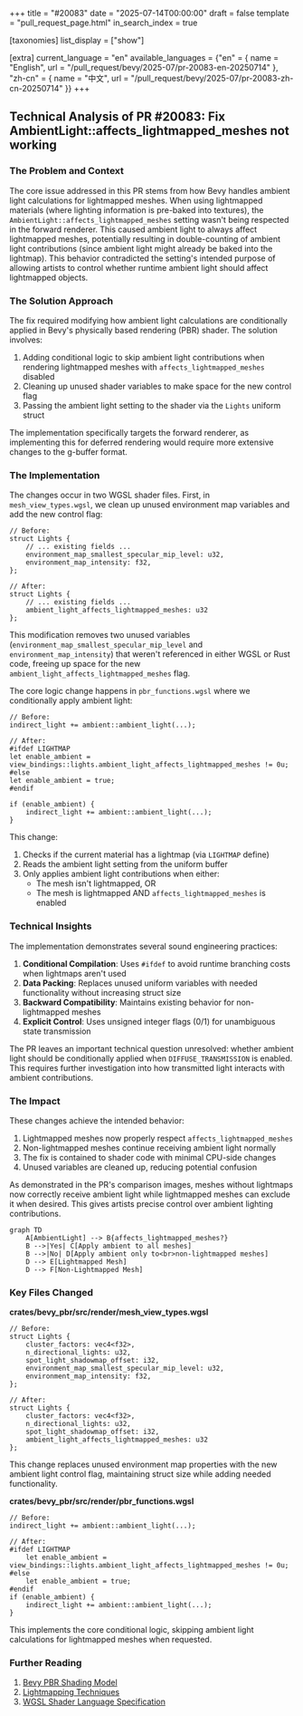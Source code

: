 +++
title = "#20083"
date = "2025-07-14T00:00:00"
draft = false
template = "pull_request_page.html"
in_search_index = true

[taxonomies]
list_display = ["show"]

[extra]
current_language = "en"
available_languages = {"en" = { name = "English", url = "/pull_request/bevy/2025-07/pr-20083-en-20250714" }, "zh-cn" = { name = "中文", url = "/pull_request/bevy/2025-07/pr-20083-zh-cn-20250714" }}
+++

## Technical Analysis of PR #20083: Fix AmbientLight::affects_lightmapped_meshes not working

### The Problem and Context
The core issue addressed in this PR stems from how Bevy handles ambient light calculations for lightmapped meshes. When using lightmapped materials (where lighting information is pre-baked into textures), the `AmbientLight::affects_lightmapped_meshes` setting wasn't being respected in the forward renderer. This caused ambient light to always affect lightmapped meshes, potentially resulting in double-counting of ambient light contributions (since ambient light might already be baked into the lightmap). This behavior contradicted the setting's intended purpose of allowing artists to control whether runtime ambient light should affect lightmapped objects.

### The Solution Approach
The fix required modifying how ambient light calculations are conditionally applied in Bevy's physically based rendering (PBR) shader. The solution involves:
1. Adding conditional logic to skip ambient light contributions when rendering lightmapped meshes with `affects_lightmapped_meshes` disabled
2. Cleaning up unused shader variables to make space for the new control flag
3. Passing the ambient light setting to the shader via the `Lights` uniform struct

The implementation specifically targets the forward renderer, as implementing this for deferred rendering would require more extensive changes to the g-buffer format.

### The Implementation
The changes occur in two WGSL shader files. First, in `mesh_view_types.wgsl`, we clean up unused environment map variables and add the new control flag:

```wgsl
// Before:
struct Lights {
    // ... existing fields ...
    environment_map_smallest_specular_mip_level: u32,
    environment_map_intensity: f32,
};

// After:
struct Lights {
    // ... existing fields ...
    ambient_light_affects_lightmapped_meshes: u32
};
```

This modification removes two unused variables (`environment_map_smallest_specular_mip_level` and `environment_map_intensity`) that weren't referenced in either WGSL or Rust code, freeing up space for the new `ambient_light_affects_lightmapped_meshes` flag.

The core logic change happens in `pbr_functions.wgsl` where we conditionally apply ambient light:

```wgsl
// Before:
indirect_light += ambient::ambient_light(...);

// After:
#ifdef LIGHTMAP
let enable_ambient = view_bindings::lights.ambient_light_affects_lightmapped_meshes != 0u;
#else
let enable_ambient = true;
#endif

if (enable_ambient) {
    indirect_light += ambient::ambient_light(...);
}
```

This change:
1. Checks if the current material has a lightmap (via `LIGHTMAP` define)
2. Reads the ambient light setting from the uniform buffer
3. Only applies ambient light contributions when either:
   - The mesh isn't lightmapped, OR
   - The mesh is lightmapped AND `affects_lightmapped_meshes` is enabled

### Technical Insights
The implementation demonstrates several sound engineering practices:
1. **Conditional Compilation**: Uses `#ifdef` to avoid runtime branching costs when lightmaps aren't used
2. **Data Packing**: Replaces unused uniform variables with needed functionality without increasing struct size
3. **Backward Compatibility**: Maintains existing behavior for non-lightmapped meshes
4. **Explicit Control**: Uses unsigned integer flags (0/1) for unambiguous state transmission

The PR leaves an important technical question unresolved: whether ambient light should be conditionally applied when `DIFFUSE_TRANSMISSION` is enabled. This requires further investigation into how transmitted light interacts with ambient contributions.

### The Impact
These changes achieve the intended behavior:
1. Lightmapped meshes now properly respect `affects_lightmapped_meshes`
2. Non-lightmapped meshes continue receiving ambient light normally
3. The fix is contained to shader code with minimal CPU-side changes
4. Unused variables are cleaned up, reducing potential confusion

As demonstrated in the PR's comparison images, meshes without lightmaps now correctly receive ambient light while lightmapped meshes can exclude it when desired. This gives artists precise control over ambient lighting contributions.

```mermaid
graph TD
    A[AmbientLight] --> B{affects_lightmapped_meshes?}
    B -->|Yes| C[Apply ambient to all meshes]
    B -->|No| D[Apply ambient only to<br>non-lightmapped meshes]
    D --> E[Lightmapped Mesh]
    D --> F[Non-Lightmapped Mesh]
```

### Key Files Changed

**crates/bevy_pbr/src/render/mesh_view_types.wgsl**
```wgsl
// Before:
struct Lights {
    cluster_factors: vec4<f32>,
    n_directional_lights: u32,
    spot_light_shadowmap_offset: i32,
    environment_map_smallest_specular_mip_level: u32,
    environment_map_intensity: f32,
};

// After:
struct Lights {
    cluster_factors: vec4<f32>,
    n_directional_lights: u32,
    spot_light_shadowmap_offset: i32,
    ambient_light_affects_lightmapped_meshes: u32
};
```
This change replaces unused environment map properties with the new ambient light control flag, maintaining struct size while adding needed functionality.

**crates/bevy_pbr/src/render/pbr_functions.wgsl**
```wgsl
// Before:
indirect_light += ambient::ambient_light(...);

// After:
#ifdef LIGHTMAP
    let enable_ambient = view_bindings::lights.ambient_light_affects_lightmapped_meshes != 0u;
#else
    let enable_ambient = true;
#endif
if (enable_ambient) {
    indirect_light += ambient::ambient_light(...);
}
```
This implements the core conditional logic, skipping ambient light calculations for lightmapped meshes when requested.

### Further Reading
1. [Bevy PBR Shading Model](https://bevyengine.org/learn/book/getting-started/features/#pbr)
2. [Lightmapping Techniques](https://developer.nvidia.com/gpugems/gpugems2/part-iii-high-quality-rendering/chapter-10-real-time-global-illumination-lightmaps)
3. [WGSL Shader Language Specification](https://gpuweb.github.io/gpuweb/wgsl/)